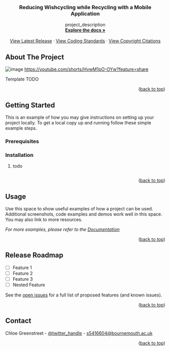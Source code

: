 <a id="readme-top"></a>

<!-- PROJECT LOGO -->
<br />
<div align="center">
<h3 align="center">Reducing Wishcycling while Recycling with a Mobile Application</h3>

  <p align="center">
    project_description
    <br />
    <a href="https://github.com/github_username/repo_name"><strong>Explore the docs »</strong></a>
    <br />
    <br />
    <a href="https://github.com/github_username/repo_name">View Latest Release</a>
    &middot;
    <a href="https://github.com/github_username/repo_name/issues/new?labels=bug&template=bug-report---.md">View Coding Standards</a>
    &middot;
    <a href="https://github.com/github_username/repo_name/issues/new?labels=enhancement&template=feature-request---.md">View Copyright Citations</a>
  </p>
</div>

<!-- ABOUT THE PROJECT -->
## About The Project
![image](https://github.com/user-attachments/assets/cd0a8901-e16f-445a-b200-049387279cbe)
https://youtube.com/shorts/HvwM1pO-OYw?feature=share

Template TODO

<p align="right">(<a href="#readme-top">back to top</a>)</p>


<!-- GETTING STARTED -->
## Getting Started

This is an example of how you may give instructions on setting up your project locally.
To get a local copy up and running follow these simple example steps.

### Prerequisites



### Installation

1. todo
   ```

<p align="right">(<a href="#readme-top">back to top</a>)</p>



<!-- USAGE EXAMPLES -->
## Usage

Use this space to show useful examples of how a project can be used. Additional screenshots, code examples and demos work well in this space. You may also link to more resources.

_For more examples, please refer to the [Documentation](https://example.com)_

<p align="right">(<a href="#readme-top">back to top</a>)</p>


<!-- ROADMAP -->
## Release Roadmap

- [ ] Feature 1
- [ ] Feature 2
- [ ] Feature 3
- [ ] Nested Feature

See the [open issues](https://github.com/github_username/repo_name/issues) for a full list of proposed features (and known issues).

<p align="right">(<a href="#readme-top">back to top</a>)</p>

<!-- CONTACT -->
## Contact
Chloe Greenstreet - [@twitter_handle](https://twitter.com/twitter_handle) - s5416604@bournemouth.ac.uk


<p align="right">(<a href="#readme-top">back to top</a>)</p>
